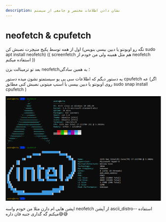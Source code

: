 ```yaml
---
description: نشان دادن اطلاعات مختصر و جامعی از سیستم
---
```


# neofetch & cpufetch

اول از همه توسط پکیج منیچرت نصبش کن \(تگه رو اوبونتو یا دبین بیسی بنویس sudo apt install neofetch\) \(\( screenfetch هم مثل همینه ولی من خودم از neofetch استفاده میکنم \)\)

 بعد تو ترمینالت بزن neofetch؛ به همین سادگی 

یه دستور دیگم که اطلاعات سی پی یو سیستمتو نشون میده دستور cpufetch عه \(اگر روی اوبونتو یا دبین بیسی با اسنپ میتونی نصبش کنی مطابق sudo snap install cpufetch \)

![example =\)](.gitbook/assets/22.png)

اپشن هایی ام دارن مثلا من خودم واسه neofetch از آپشن ascii\_distro-- استفاده میکنم گه گداری جنبه فان داره😅😅

